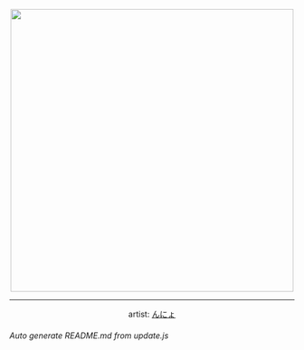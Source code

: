 
<p align="center">
  <img width="500" src="https://nekos.best/api/v2/neko/0043.png">
  <hr/>
  <center>
    artist: <a href="https://www.pixiv.net/en/artworks/74598487">んにょ</a>
  </center>
</p>


###### Auto generate README.md from update.js

